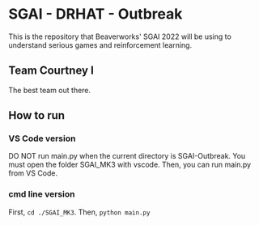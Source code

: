 # SGAI - DRHAT - Outbreak
This is the repository that Beaverworks' SGAI 2022 will be using to understand
serious games and reinforcement learning.

## Team Courtney I
The best team out there.

## How to run
### VS Code version
DO NOT run main.py when the current directory is SGAI-Outbreak.
You must open the folder SGAI_MK3 with vscode. Then, you can
run main.py from VS Code.
### cmd line version
First, `cd ./SGAI_MK3`. Then, `python main.py`

